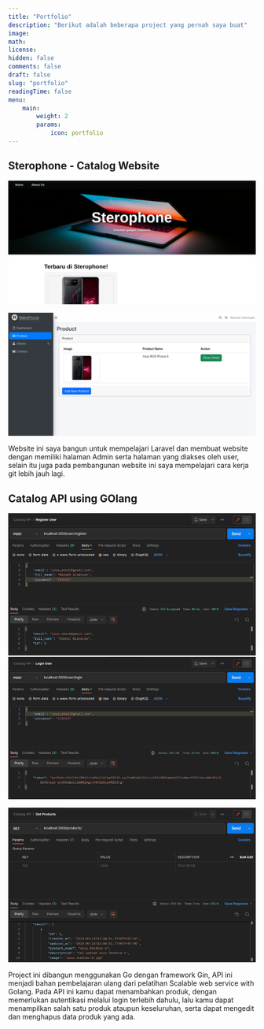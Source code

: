 ```yaml
---
title: "Portfolio"
description: "Berikut adalah beberapa project yang pernah saya buat"
image:
math:
license:
hidden: false
comments: false
draft: false
slug: "portfolio"
readingTime: false
menu:
    main:
        weight: 2
        params:
            icon: portfolio
---
```


## Sterophone - Catalog Website
![Sterophone Catalog (Building)](img/Sterophone-1.png)

![Sterophone Admin Page](img/Sterophone-2.png)

Website ini saya bangun untuk mempelajari Laravel dan membuat website dengan memiliki halaman Admin serta halaman yang diakses oleh user, selain itu juga pada pembangunan website ini saya mempelajari cara kerja git lebih jauh lagi.

## Catalog API using GOlang
![Catalog API Register](img/Catalog-API-1.png)
![Catalog API Login](img/Catalog-API-2.png)

![Catalog API Show Products](img/Catalog-API-3.png)

Project ini dibangun menggunakan Go dengan framework Gin, API ini menjadi bahan pembelajaran ulang dari pelatihan Scalable web service with Golang. Pada API ini kamu dapat menambahkan produk, dengan memerlukan autentikasi melalui login terlebih dahulu, lalu kamu dapat menampilkan salah satu produk ataupun keseluruhan, serta dapat mengedit dan menghapus data produk yang ada.
